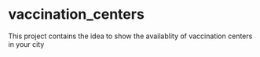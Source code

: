 # vaccination_centers
This project contains the idea to show the availablity of vaccination centers in your city 
